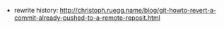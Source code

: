 * rewrite history: http://christoph.ruegg.name/blog/git-howto-revert-a-commit-already-pushed-to-a-remote-reposit.html  
